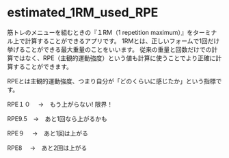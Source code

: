 # estimated_1RM_used_RPE


筋トレのメニューを組むときの『１RM（1 repetition maximum）』をターミナル上で計算することができるアプリです。
1RMとは、正しいフォームで1回だけ挙げることができる最大重量のことをいいます。
従来の重量と回数だけでの計算ではなく、RPE（主観的運動強度）という値も計算に使うことでより正確に計算することができます。

RPEとは主観的運動強度、つまり自分が「どのくらいに感じたか」という指標です。

RPE１０ 　→　もう上がらない! 限界！

RPE9.5　→　あと1回なら上がるかも

RPE９　  →　あと1回は上がる

RPE8　  →　あと2回は上がる　
